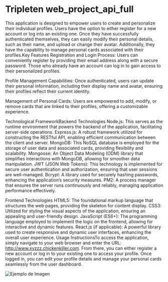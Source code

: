 # Tripleten web_project_api_full 

This application is designed to empower users to create and personalize their individual profiles. Users have the option to either register for a new account or log into an existing one. Once they have successfully authenticated themselves, they can easily modify their personal details, such as their name, and upload or change their avatar. Additionally, they have the capability to manage personal cards associated with their profiles.Key Features
Registration and Login Process: Users can conveniently register by providing their email address along with a secure password. Those who already have an account can log in to gain access to their personalized profiles.

Profile Management Capabilities: Once authenticated, users can update their personal information, including their display name and avatar, ensuring their profiles reflect their current identity.

Management of Personal Cards: Users are empowered to add, modify, or remove cards that are linked to their profiles, offering a customizable experience.

Technological FrameworkBackend Technologies
Node.js: This serves as the runtime environment that powers the backend of the application, facilitating server-side operations.
Express.js: A robust framework utilized for constructing the RESTful API, enabling efficient communication between the client and server.
MongoDB: This NoSQL database is employed for the storage of user data and associated cards, providing flexibility and scalability.
Mongoose: An Object Data Modeling (ODM) library that simplifies interactions with MongoDB, allowing for smoother data manipulation.
JWT (JSON Web Tokens): This technology is implemented for secure user authentication and authorization, ensuring that user sessions are well-managed.
Bcrypt: A library used for securely hashing passwords, enhancing the application’s security measures.
PM2: A process manager that ensures the server runs continuously and reliably, managing application performance effectively.


Frontend Technologies
HTML5: The foundational markup language that structures the web pages, providing the skeleton for content display.
CSS3: Utilized for styling the visual aspects of the application, ensuring an appealing and user-friendly design.
JavaScript (ES6+): The programming language employed to implement the logic on the frontend, allowing for interactive and dynamic features.
React.js (if applicable): A powerful library used to create responsive and dynamic user interfaces, enhancing the overall user experience.
Usage InstructionsTo access the application, simply navigate to your web browser and enter the URL: http://www.xyzzz.chickenkiller.com. From there, you can either register a new account or log in to your existing one to access your profile. Once logged in, you can edit your profile details and manage your personal cards seamlessly from the user dashboard.

![Ejemplo de Imagen](<imagenes/Captura%20de%20pantalla%20(870).png>)
